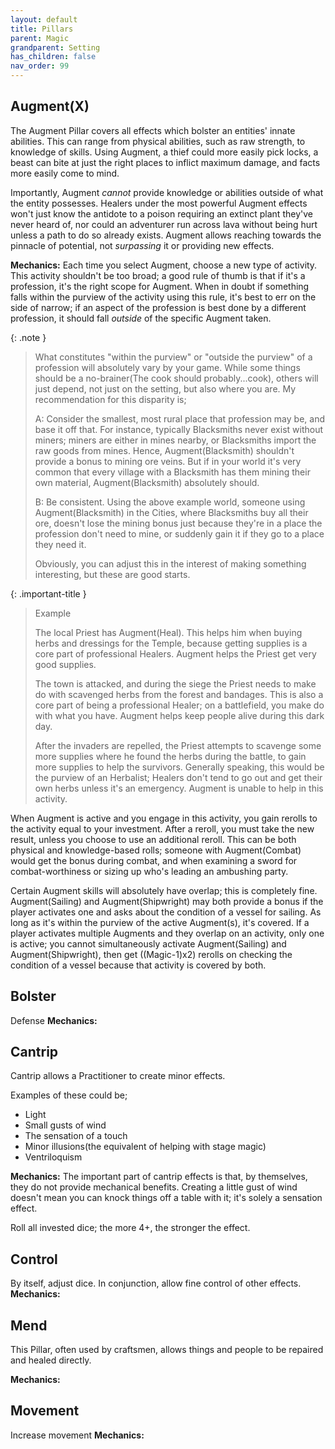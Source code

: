 ```yaml
---
layout: default
title: Pillars
parent: Magic
grandparent: Setting
has_children: false
nav_order: 99
---
```


## Augment(X)

The Augment Pillar covers all effects which bolster an entities' innate abilities. This can range from physical abilities, such as raw strength, to knowledge of skills. Using Augment, a thief could more easily pick locks, a beast can bite at just the right places to inflict maximum damage, and facts more easily come to mind.

Importantly, Augment *cannot* provide knowledge or abilities outside of what the entity possesses. Healers under the most powerful Augment effects won't just know the antidote to a poison requiring an extinct plant they've never heard of, nor could an adventurer run across lava without being hurt unless a path to do so already exists. Augment allows reaching towards the pinnacle of potential, not *surpassing* it or providing new effects.

**Mechanics:** Each time you select Augment, choose a new type of activity. This activity shouldn't be too broad; a good rule of thumb is that if it's a profession, it's the right scope for Augment. When in doubt if something falls within the purview of the activity using this rule, it's best to err on the side of narrow; if an aspect of the profession is best done by a different profession, it should fall *outside* of the specific Augment taken.

{: .note }
> What constitutes "within the purview" or "outside the purview" of a profession will absolutely vary by your game. While some things should be a no-brainer(The cook should probably...cook), others will just depend, not just on the setting, but also where you are. My recommendation for this disparity is;
>
> A: Consider the smallest, most rural place that profession may be, and base it off that. For instance, typically Blacksmiths never exist without miners; miners are either in mines nearby, or Blacksmiths import the raw goods from mines. Hence, Augment(Blacksmith) shouldn't provide a bonus to mining ore veins. But if in your world it's very common that every village with a Blacksmith has them mining their own material, Augment(Blacksmith) absolutely should.
>
> B: Be consistent. Using the above example world, someone using Augment(Blacksmith) in the Cities, where Blacksmiths buy all their ore, doesn't lose the mining bonus just because they're in a place the profession don't need to mine, or suddenly gain it if they go to a place they need it.
>
> Obviously, you can adjust this in the interest of making something interesting, but these are good starts.

{: .important-title }
> Example
>
> The local Priest has Augment(Heal). This helps him when buying herbs and dressings for the Temple, because getting supplies is a core part of professional Healers. Augment helps the Priest get very good supplies.
>
> The town is attacked, and during the siege the Priest needs to make do with scavenged herbs from the forest and bandages. This is also a core part of being a professional Healer; on a battlefield, you make do with what you have. Augment helps keep people alive during this dark day.
>
> After the invaders are repelled, the Priest attempts to scavenge some more supplies where he found the herbs during the battle, to gain more supplies to help the survivors. Generally speaking, this would be the purview of an Herbalist; Healers don't tend to go out and get their own herbs unless it's an emergency. Augment is unable to help in this activity.

When Augment is active and you engage in this activity, you gain rerolls to the activity equal to your investment. After a reroll, you must take the new result, unless you choose to use an additional reroll. This can be both physical and knowledge-based rolls; someone with Augment(Combat) would get the bonus during combat, and when examining a sword for combat-worthiness or sizing up who's leading an ambushing party.

Certain Augment skills will absolutely have overlap; this is completely fine. Augment(Sailing) and Augment(Shipwright) may both provide a bonus if the player activates one and asks about the condition of a vessel for sailing. As long as it's within the purview of the active Augment(s), it's covered. If a player activates multiple Augments and they overlap on an activity, only one is active; you cannot simultaneously activate Augment(Sailing) and Augment(Shipwright), then get ((Magic-1)x2) rerolls on checking the condition of a vessel because that activity is covered by both.

## Bolster
Defense
**Mechanics:** 

## Cantrip
Cantrip allows a Practitioner to create minor effects.

Examples of these could be;

- Light
- Small gusts of wind
- The sensation of a touch
- Minor illusions(the equivalent of helping with stage magic)
- Ventriloquism

**Mechanics:** The important part of cantrip effects is that, by themselves, they do not provide mechanical benefits. Creating a little gust of wind doesn't mean you can knock things off a table with it; it's solely a sensation effect.

Roll all invested dice; the more 4+, the stronger the effect.

## Control
By itself, adjust dice. In conjunction, allow fine control of other effects.
**Mechanics:** 

## Mend

This Pillar, often used by craftsmen, allows things and people to be repaired and healed directly.

**Mechanics:** 

## Movement
Increase movement
**Mechanics:** 